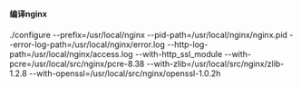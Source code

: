 #####


#### 编译nginx
./configure --prefix=/usr/local/nginx --pid-path=/usr/local/nginx/nginx.pid --error-log-path=/usr/local/nginx/error.log --http-log-path=/usr/local/nginx/access.log --with-http_ssl_module --with-pcre=/usr/local/src/nginx/pcre-8.38 --with-zlib=/usr/local/src/nginx/zlib-1.2.8 --with-openssl=/usr/local/src/nginx/openssl-1.0.2h